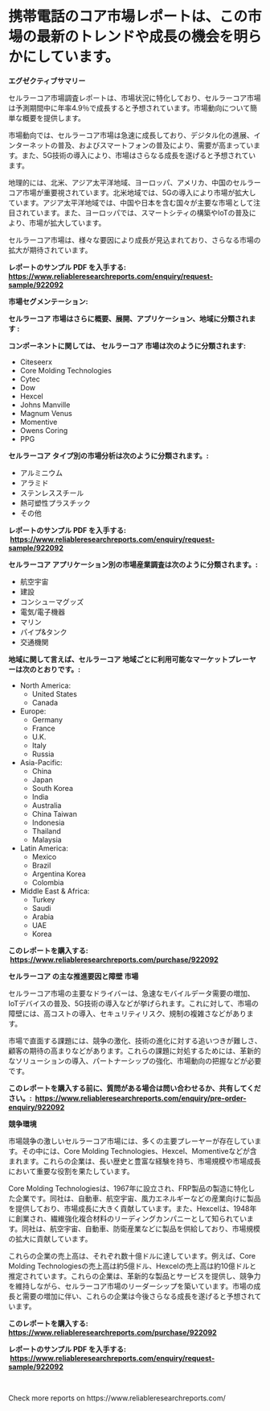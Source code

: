 <p><h1>携帯電話のコア市場レポートは、この市場の最新のトレンドや成長の機会を明らかにしています。</h1></p><p><strong>エグゼクティブサマリー</strong></p>
<p><p>セルラーコア市場調査レポートは、市場状況に特化しており、セルラーコア市場は予測期間中に年率4.9％で成長すると予想されています。市場動向について簡単な概要を提供します。</p><p>市場動向では、セルラーコア市場は急速に成長しており、デジタル化の進展、インターネットの普及、およびスマートフォンの普及により、需要が高まっています。また、5G技術の導入により、市場はさらなる成長を遂げると予想されています。</p><p>地理的には、北米、アジア太平洋地域、ヨーロッパ、アメリカ、中国のセルラーコア市場が重要視されています。北米地域では、5Gの導入により市場が拡大しています。アジア太平洋地域では、中国や日本を含む国々が主要な市場として注目されています。また、ヨーロッパでは、スマートシティの構築やIoTの普及により、市場が拡大しています。</p><p>セルラーコア市場は、様々な要因により成長が見込まれており、さらなる市場の拡大が期待されています。</p></p>
<p><strong>レポートのサンプル PDF を入手する: <a href="https://www.reliableresearchreports.com/enquiry/request-sample/922092">https://www.reliableresearchreports.com/enquiry/request-sample/922092</a></strong></p>
<p><strong>市場セグメンテーション:</strong></p>
<p><strong> セルラーコア 市場はさらに概要、展開、アプリケーション、地域に分類されます :</strong></p>
<p><strong>コンポーネントに関しては、 セルラーコア 市場は次のように分類されます: &nbsp;</strong></p>
<p><ul><li>Citeseerx</li><li>Core Molding Technologies</li><li>Cytec</li><li>Dow</li><li>Hexcel</li><li>Johns Manville</li><li>Magnum Venus</li><li>Momentive</li><li>Owens Coring</li><li>PPG</li></ul></p>
<p><strong> セルラーコア タイプ別の市場分析は次のように分類されます。:</strong></p>
<p><ul><li>アルミニウム</li><li>アラミド</li><li>ステンレススチール</li><li>熱可塑性プラスチック</li><li>その他</li></ul></p>
<p><strong>レポートのサンプル PDF を入手する: &nbsp;<a href="https://www.reliableresearchreports.com/enquiry/request-sample/922092">https://www.reliableresearchreports.com/enquiry/request-sample/922092</a></strong></p>
<p><strong> セルラーコア アプリケーション別の市場産業調査は次のように分類されます。:</strong></p>
<p><ul><li>航空宇宙</li><li>建設</li><li>コンシューマグッズ</li><li>電気/電子機器</li><li>マリン</li><li>パイプ&タンク</li><li>交通機関</li></ul></p>
<p><strong>地域に関して言えば、セルラーコア 地域ごとに利用可能なマーケットプレーヤーは次のとおりです。:</strong></p>
<p><ul>
    <li>
        North America:
        <ul>
            <li>United States</li>
            <li>Canada</li>
        </ul>
    </li>
    <li>
        Europe:
        <ul>
            <li>Germany</li>
            <li>France</li>
            <li>U.K.</li>
            <li>Italy</li>
            <li>Russia</li>
        </ul>
    </li>
    <li>
        Asia-Pacific:
        <ul>
            <li>China</li>
            <li>Japan</li>
            <li>South Korea</li>
            <li>India</li>
            <li>Australia</li>
            <li>China Taiwan</li>
            <li>Indonesia</li>
            <li>Thailand</li>
            <li>Malaysia</li>
        </ul>
    </li>
    <li>
        Latin America:
        <ul>
            <li>Mexico</li>
            <li>Brazil</li>
            <li>Argentina Korea</li>
            <li>Colombia</li>
        </ul>
    </li>
    <li>
        Middle East & Africa:
        <ul>
            <li>Turkey</li>
            <li>Saudi</li>
            <li>Arabia</li>
            <li>UAE</li>
            <li>Korea</li>
        </ul>
    </li>
    </ul></p>
<p><strong>このレポートを購入する: &nbsp;<a href="https://www.reliableresearchreports.com/purchase/922092">https://www.reliableresearchreports.com/purchase/922092</a></strong></p>
<p><strong>セルラーコア の主な推進要因と障壁 市場</strong></p>
<p><p>セルラーコア市場の主要なドライバーは、急速なモバイルデータ需要の増加、IoTデバイスの普及、5G技術の導入などが挙げられます。これに対して、市場の障壁には、高コストの導入、セキュリティリスク、規制の複雑さなどがあります。</p><p>市場で直面する課題には、競争の激化、技術の進化に対する追いつきが難しさ、顧客の期待の高まりなどがあります。これらの課題に対処するためには、革新的なソリューションの導入、パートナーシップの強化、市場動向の把握などが必要です。</p></p>
<p><strong>このレポートを購入する前に、質問がある場合は問い合わせるか、共有してください。:&nbsp; <a href="https://www.reliableresearchreports.com/enquiry/pre-order-enquiry/922092">https://www.reliableresearchreports.com/enquiry/pre-order-enquiry/922092</a></strong></p>
<p><strong>競争環境</strong></p>
<p><p>市場競争の激しいセルラーコア市場には、多くの主要プレーヤーが存在しています。その中には、Core Molding Technologies、Hexcel、Momentiveなどが含まれます。これらの企業は、長い歴史と豊富な経験を持ち、市場規模や市場成長において重要な役割を果たしています。</p><p>Core Molding Technologiesは、1967年に設立され、FRP製品の製造に特化した企業です。同社は、自動車、航空宇宙、風力エネルギーなどの産業向けに製品を提供しており、市場成長に大きく貢献しています。また、Hexcelは、1948年に創業され、繊維強化複合材料のリーディングカンパニーとして知られています。同社は、航空宇宙、自動車、防衛産業などに製品を供給しており、市場規模の拡大に貢献しています。</p><p>これらの企業の売上高は、それぞれ数十億ドルに達しています。例えば、Core Molding Technologiesの売上高は約5億ドル、Hexcelの売上高は約10億ドルと推定されています。これらの企業は、革新的な製品とサービスを提供し、競争力を維持しながら、セルラーコア市場のリーダーシップを築いています。市場の成長と需要の増加に伴い、これらの企業は今後さらなる成長を遂げると予想されています。</p></p>
<p><strong>このレポートを購入する: &nbsp; <a href="https://www.reliableresearchreports.com/purchase/922092">https://www.reliableresearchreports.com/purchase/922092</a></strong></p>
<p><strong>レポートのサンプル PDF を入手する: &nbsp;<a href="https://www.reliableresearchreports.com/enquiry/request-sample/922092">https://www.reliableresearchreports.com/enquiry/request-sample/922092</a></strong><strong></strong></p>
<p>&nbsp;</p>
<p>Check more reports on https://www.reliableresearchreports.com/</p>